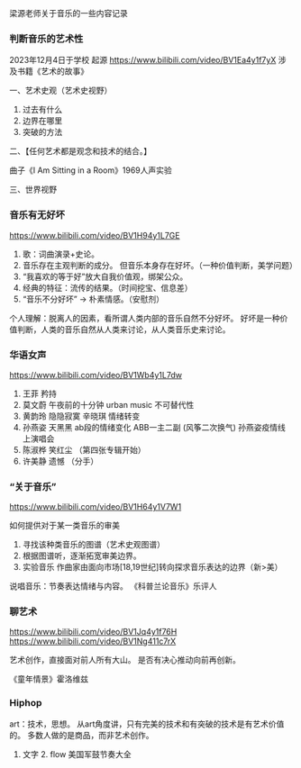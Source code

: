 梁源老师关于音乐的一些内容记录

### 判断音乐的艺术性
2023年12月4日于学校
起源 https://www.bilibili.com/video/BV1Ea4y1f7yX
涉及书籍《艺术的故事》

一、艺术史观（艺术史视野）
1. 过去有什么
2. 边界在哪里
3. 突破的方法

二、【任何艺术都是观念和技术的结合。】

曲子《I Am Sitting in a Room》1969人声实验

三、世界视野



### 音乐有无好坏
https://www.bilibili.com/video/BV1H94y1L7GE

1. 歌：词曲演录+史论。
2. 音乐存在主观判断的成分。
但音乐本身存在好坏。（一种价值判断，美学问题）
3. “我喜欢的等于好”放大自我价值观，绑架公众。
4. 经典的特征：流传的结果。（时间挖宝、信息差）
5. “音乐不分好坏” → 朴素情感。（安慰剂）

个人理解：脱离人的因素，看所谓人类内部的音乐自然不分好坏。
好坏是一种价值判断，人类的音乐自然从人类来讨论，从人类音乐史来讨论。


### 华语女声
https://www.bilibili.com/video/BV1Wb4y1L7dw
1. 王菲 矜持
2. 莫文蔚 午夜前的十分钟 urban music 不可替代性
3. 黄韵玲 隐隐寂寞 辛晓琪  情绪转变
4. 孙燕姿 天黑黑 ab段的情绪变化 ABB一主二副 (风筝二次换气) 孙燕姿疫情线上演唱会
5. 陈淑桦 笑红尘 （第四张专辑开始）
6. 许美静 遗憾  （分手）


### “关于音乐”
https://www.bilibili.com/video/BV1H64y1V7W1

如何提供对于某一类音乐的审美
1. 寻找该种类音乐的图谱（艺术史观图谱）
2. 根据图谱听，逐渐拓宽审美边界。
3. 实验音乐
作曲家由面向市场[18,19世纪]转向探求音乐表达的边界（新>美）

说唱音乐：节奏表达情绪与内容。
《科普兰论音乐》乐评人



### 聊艺术
https://www.bilibili.com/video/BV1Jq4y1f76H
https://www.bilibili.com/video/BV1Ng411c7rX

艺术创作，直接面对前人所有大山。
是否有决心推动向前再创新。

《童年情景》霍洛维兹


### Hiphop
art：技术，思想。
从art角度讲，只有完美的技术和有突破的技术是有艺术价值的。
多数人做的是商品，而非艺术创作。

1. 文字 2. flow 美国军鼓节奏大全



